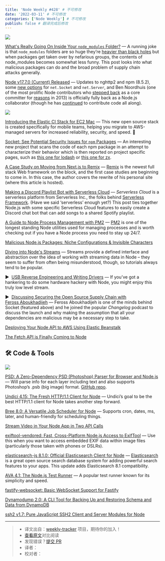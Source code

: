 ```yaml
---
title: 'Node Weekly #428' # 不可修改
date: '2022-03-11' # 不可修改
categories: ['Node Weekly'] # 不可修改
publish: false # 翻译完成后修改
---
```


[![](https://res.cloudinary.com/cpress/image/upload/w_1280,e_sharpen:60/knuhuxscyfpp9eipnwer.jpg)](https://nodeweekly.com/link/120700/web)

<!--以上是预览信息，图片一张或限制百字左右，前者优先，全文请使用二级及以下标题-->
<!-- more -->

[What's Really Going On Inside Your `node_modules` Folder?](https://nodeweekly.com/link/120700/web "socket.dev") — A running joke is that `node_modules` folders are so huge they’re [heavier than black holes](https://nodeweekly.com/link/120701/web) but when packages get taken over by nefarious groups, the contents of node\_modules becomes somewhat less funny. This post looks into what malicious packages can do and the broad problem of supply chain attacks generally.

[Node v17.7.0 (Current) Released](https://nodeweekly.com/link/120702/web "nodejs.org") — Updates to nghttp2 and npm (8.5.2), some [new options](https://nodeweekly.com/link/120703/web) for `net.Socket` and `net.Server`, and Ben Noordhuis (one of the most prolific Node contributors who [stepped back](https://nodeweekly.com/link/120704/web) as a core committer for [reasons](https://nodeweekly.com/link/120705/web) in 2013) is officially fully back as a Node.js collaborator (though he has [continued](https://nodeweekly.com/link/120706/web) to contribute code all along).

[![](https://copm.s3.amazonaws.com/ee129dc0.png)](https://nodeweekly.com/link/120707/web)

[Introducing the Elastic CI Stack for EC2 Mac](https://nodeweekly.com/link/120707/web "buildkite.com") — This new open source stack is created specifically for mobile teams, helping you migrate to AWS-managed servers for increased reliability, security, and speed. 📱

[Socket: See Potential Security Issues for `npm` Packages](https://nodeweekly.com/link/120708/web "socket.dev") — An interesting new project that scans the code of each npm package in an attempt to characterize their behavior which is then reported on project specific pages, such as [this one for lodash](https://nodeweekly.com/link/120709/web) or [this one for zx](https://nodeweekly.com/link/120710/web).

[A Case Study on Moving from Next.js to Remix](https://nodeweekly.com/link/120711/web "www.adamcollier.co.uk") — [Remix](https://nodeweekly.com/link/120712/web) is the newest full stack Web framework on the block, and the first case studies are beginning to come in. In this case, the author covers the rewrite of his personal site (where this article is hosted).

[Making a Discord Playlist Bot with Serverless Cloud](https://nodeweekly.com/link/120714/web "www.serverless.com") — _Serverless Cloud_ is a serverless platform from Serverless Inc., the folks behind [Serverless Framework](https://nodeweekly.com/link/120715/web). (Have we said ‘serverless’ enough yet?) This post ties together Node.js with some specific Serverless Cloud features to easily create a Discord chat bot that can add songs to a shared Spotify playlist.

[A Guide to Node Process Management with PM2](https://nodeweekly.com/link/120720/web "blog.appsignal.com") — [PM2](https://nodeweekly.com/link/120721/web) is one of the longest standing Node utilities used for managing processes and is worth checking out if you have a Node process you need to stay up 24/7.

[Malicious Node.js Packages: Niche Configurations & Invisible Characters](https://nodeweekly.com/link/120722/web "snyk.io")

[Diving into Node's Streams](https://nodeweekly.com/link/120723/web "nodesource.com") — Streams provide a defined interface and abstraction over the idea of working with streaming data in Node – they seem to suffer from often being misunderstood, though, so tutorials always tend to be popular.

▶  [USB Reverse Engineering and Writing Drivers](https://nodeweekly.com/link/120724/web "www.youtube.com") — If you’ve got a hankering to do some hardware hackery with Node, you might enjoy this truly low level stream.

▶  [Discussing Securing the Open Source Supply Chain with Feross Aboukhadijeh](https://nodeweekly.com/link/120725/web "changelog.com") — Feross Aboukhadijeh is one of the minds behind Socket (featured above) and he joined the popular _Changelog_ podcast to discuss the launch and why making the assumption that all your dependencies are malicious may be a necessary step to take.

[Deploying Your Node API to AWS Using Elastic Beanstalk](https://nodeweekly.com/link/120727/web)  

[The Fetch API is Finally Coming to Node](https://nodeweekly.com/link/120729/web)  

## 🛠 Code & Tools

[![](https://res.cloudinary.com/cpress/image/upload/w_1280,e_sharpen:60/rmx9mhempnqdpfaexg14.jpg)](https://nodeweekly.com/link/120731/web)

[PSD: A Zero-Dependency PSD (Photoshop) Parser for Browser and Node.js](https://nodeweekly.com/link/120731/web "webtoon.github.io") — Will parse info for each layer including text and also supports Photoshop’s .psb (big image) format. [GitHub repo](https://nodeweekly.com/link/120733/web).

[Undici 4.15: The Fresh HTTP/1.1 Client for Node](https://nodeweekly.com/link/120735/web "github.com") — Undici’s goal to be the best HTTP/1.1 client for Node takes another step forward.

[Bree 8.0: A Versatile Job Scheduler for Node](https://nodeweekly.com/link/120737/web "jobscheduler.net") — Supports cron, dates, ms, later, and human-friendly for scheduling things.

[Stream Video in Your Node App in Two API Calls](https://nodeweekly.com/link/120739/web "get.mux.com")

[exiftool-vendored: Fast, Cross-Platform Node.js Access to ExifTool](https://nodeweekly.com/link/120741/web "github.com") — Use this when you want to access embedded EXIF data within image files (particularly those taken with phones or DSLRs).

[elasticsearch-js 8.1.0: Official Elasticsearch Client for Node](https://nodeweekly.com/link/120743/web "github.com") — [Elasticsearch](https://nodeweekly.com/link/120745/web) is a great open source search database system for adding powerful search features to your apps. This update adds Elasticsearch 8.1 compatibility.

[AVA 4.1: The Node.js Test Runner](https://nodeweekly.com/link/120747/web "github.com") — A popular test runner known for its simplicity and speed.

[fastify-websocket: Basic WebSocket Support for Fastify](https://nodeweekly.com/link/120749/web)  

[Dynamodump 2.0: A CLI Tool for Backing Up and Restoring Schema and Data from DynamoDB](https://nodeweekly.com/link/120751/web)  

[ssh2 v1.7: Pure JavaScript SSH2 Client and Server Modules for Node](https://nodeweekly.com/link/120753/web)  

---
> * 译文出自：[weekly-tracker](https://github.com/FEDarling/weekly-tracker) 项目，期待你的加入！
> * [查看原文](https://nodeweekly.com/issues/428)对比阅读
> * 发现错误？[提交 PR](https://github.com/FEDarling/weekly-tracker/blob/main/weeklys/node_weekly/428)
> * 译者：
> * 校对者：
